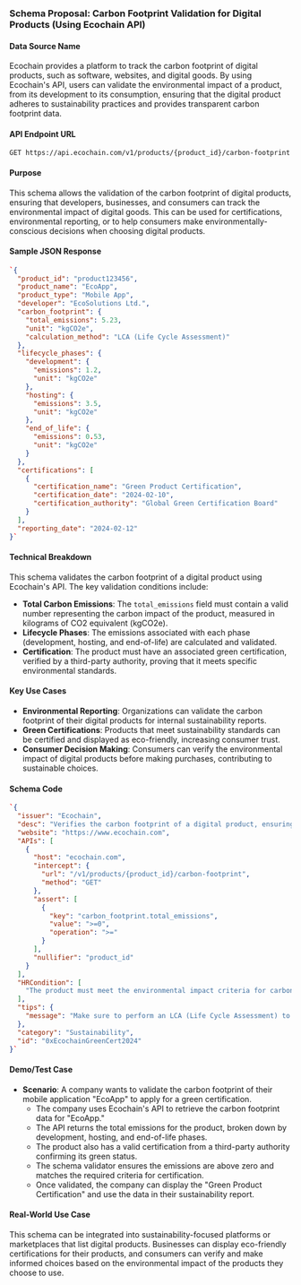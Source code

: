 
### **Schema Proposal: Carbon Footprint Validation for Digital Products (Using Ecochain API)**

#### **Data Source Name**

Ecochain provides a platform to track the carbon footprint of digital products, such as software, websites, and digital goods. By using Ecochain's API, users can validate the environmental impact of a product, from its development to its consumption, ensuring that the digital product adheres to sustainability practices and provides transparent carbon footprint data.

#### **API Endpoint URL**

`GET https://api.ecochain.com/v1/products/{product_id}/carbon-footprint`

#### **Purpose**

This schema allows the validation of the carbon footprint of digital products, ensuring that developers, businesses, and consumers can track the environmental impact of digital goods. This can be used for certifications, environmental reporting, or to help consumers make environmentally-conscious decisions when choosing digital products.

#### **Sample JSON Response**

```json
`{
  "product_id": "product123456",
  "product_name": "EcoApp",
  "product_type": "Mobile App",
  "developer": "EcoSolutions Ltd.",
  "carbon_footprint": {
    "total_emissions": 5.23,
    "unit": "kgCO2e",
    "calculation_method": "LCA (Life Cycle Assessment)"
  },
  "lifecycle_phases": {
    "development": {
      "emissions": 1.2,
      "unit": "kgCO2e"
    },
    "hosting": {
      "emissions": 3.5,
      "unit": "kgCO2e"
    },
    "end_of_life": {
      "emissions": 0.53,
      "unit": "kgCO2e"
    }
  },
  "certifications": [
    {
      "certification_name": "Green Product Certification",
      "certification_date": "2024-02-10",
      "certification_authority": "Global Green Certification Board"
    }
  ],
  "reporting_date": "2024-02-12"
}` 
```
#### **Technical Breakdown**

This schema validates the carbon footprint of a digital product using Ecochain's API. The key validation conditions include:

-   **Total Carbon Emissions**: The `total_emissions` field must contain a valid number representing the carbon impact of the product, measured in kilograms of CO2 equivalent (kgCO2e).
-   **Lifecycle Phases**: The emissions associated with each phase (development, hosting, and end-of-life) are calculated and validated.
-   **Certification**: The product must have an associated green certification, verified by a third-party authority, proving that it meets specific environmental standards.

#### **Key Use Cases**

-   **Environmental Reporting**: Organizations can validate the carbon footprint of their digital products for internal sustainability reports.
-   **Green Certifications**: Products that meet sustainability standards can be certified and displayed as eco-friendly, increasing consumer trust.
-   **Consumer Decision Making**: Consumers can verify the environmental impact of digital products before making purchases, contributing to sustainable choices.

#### **Schema Code**

```json
`{
  "issuer": "Ecochain",
  "desc": "Verifies the carbon footprint of a digital product, ensuring transparency in environmental impact.",
  "website": "https://www.ecochain.com",
  "APIs": [
    {
      "host": "ecochain.com",
      "intercept": {
        "url": "/v1/products/{product_id}/carbon-footprint",
        "method": "GET"
      },
      "assert": [
        {
          "key": "carbon_footprint.total_emissions",
          "value": ">=0",
          "operation": ">="
        }
      ],
      "nullifier": "product_id"
    }
  ],
  "HRCondition": [
    "The product must meet the environmental impact criteria for carbon emissions validation."
  ],
  "tips": {
    "message": "Make sure to perform an LCA (Life Cycle Assessment) to estimate the emissions of each product lifecycle phase."
  },
  "category": "Sustainability",
  "id": "0xEcochainGreenCert2024"
}` 
```

#### **Demo/Test Case**

-   **Scenario**: A company wants to validate the carbon footprint of their mobile application "EcoApp" to apply for a green certification.
    -   The company uses Ecochain's API to retrieve the carbon footprint data for "EcoApp."
    -   The API returns the total emissions for the product, broken down by development, hosting, and end-of-life phases.
    -   The product also has a valid certification from a third-party authority confirming its green status.
    -   The schema validator ensures the emissions are above zero and matches the required criteria for certification.
    -   Once validated, the company can display the "Green Product Certification" and use the data in their sustainability report.

#### **Real-World Use Case**

This schema can be integrated into sustainability-focused platforms or marketplaces that list digital products. Businesses can display eco-friendly certifications for their products, and consumers can verify and make informed choices based on the environmental impact of the products they choose to use.